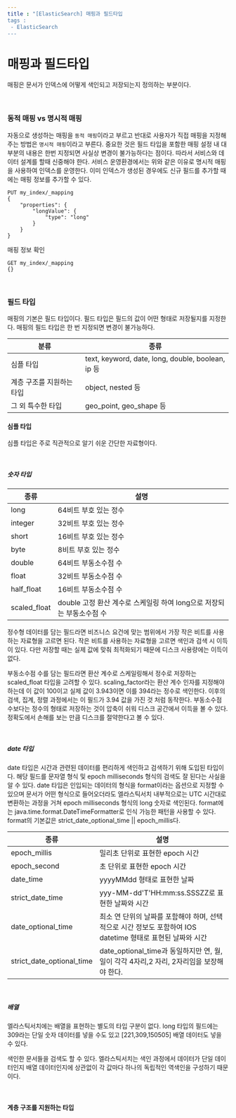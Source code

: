 ```yaml
---
title : "[ElasticSearch] 매핑과 필드타입
tags :
 - ElasticSearch
---
```


# 매핑과 필드타입

매핑은 문서가 인덱스에 어떻게 색인되고 저장되는지 정의하는 부분이다.

<br/>

### 동적 매핑 vs 명시적 매핑

자동으로 생성하는 매핑을 `동적 매핑`이라고 부르고 반대로 사용자가 직접 매핑을 지정해주는 방법은 `명시적 매핑`이라고 부른다. 중요한 것은 필드 타입을 포함한 매핑 설정 내 대부분의 내용은 한번 지정되면 사실상 변경이 불가능하다는 점이다. 따라서 서비스와 데이터 설계를 할때 신중해야 한다. 서비스 운영환경에서는 위와 같은 이유로 명시적 매핑을 사용하여 인덱스를 운영한다. 이미 인덱스가 생성된 경우에도 신규 필드를 추가할 때에는 매핑 정보를 추가할 수 있다.

```http
PUT my_index/_mapping
{
	"properties": {
		"longValue": {
			"type": "long"
		}
	}
}
```

매핑 정보 확인

```http
GET my_index/_mapping
{}
```

<br/>

### 필드 타입

매핑의 기본은 필드 타입이다. 필드 타입은 필드의 값이 어떤 형태로 저장될지를 지정한다. 매핑의 필드 타입은 한 번 지정되면 변경이 불가능하다.

| 분류                      | 종류                                              |
| ------------------------- | ------------------------------------------------- |
| 심플 타입                 | text, keyword, date, long, double, boolean, ip 등 |
| 계층 구조를 지원하는 타입 | object, nested  등                                |
| 그 외 특수한 타입         | geo_point, geo_shape 등                           |

#### 심플 타입

심플 타입은 주로 직관적으로 알기 쉬운 간단한 자료형이다.

<br/>

##### 숫자 타입

| 종류         | 설명                                                         |
| ------------ | ------------------------------------------------------------ |
| long         | 64비트 부호 있는 정수                                        |
| integer      | 32비트 부호 있는 정수                                        |
| short        | 16비트 부호 있는 정수                                        |
| byte         | 8비트 부호 있는 정수                                         |
| double       | 64비트 부동소수점 수                                         |
| float        | 32비트 부동소수점 수                                         |
| half_float   | 16비트 부동소수점 수                                         |
| scaled_float | double 고정 환산 계수로 스케일링 하여 long으로 저장되는 부동소수점 수 |

정수형 데이터를 담는 필드라면 비즈니스 요건에 맞는 범위에서 가장 작은 비트를 사용하는 자료형을 고르면 된다. 작은 비트를 사용하는 자료형을 고르면 색인과 검색 시 이득이 있다. 다만 저장할 때는 실제 값에 맞춰 최적화되기 때문에 디스크 사용량에는 이득이 없다.

부동소수점 수를 담는 필드라면 환산 계수로 스케일링해서 정수로 저장하는 scaled_float 타입을 고려할 수 있다. scaling_factor라는 환산 계수 인자를 지정해야 하는데 이 값이 100이고 실제 값이 3.943이면 이를 394라는 정수로 색인한다. 이후의 검색, 집계, 정렬 과정에서는 이 필드가 3.94 값을 가진 것 처럼 동작한다. 부동소수점 수보다는 정수의 형태로 저장하는 것이 압축이 쉬워 디스크 공간에서 이득을 볼 수 있다. 정확도에서 손해를 보는 만큼 디스크를 절약한다고 볼 수 있다.

<br/>

##### date 타입

date 타입은 시간과 관련된 데이터를 편리하게 색인하고 검색하기 위해 도입된 타입이다. 해당 필드를 문자열 형식 및 epoch milliseconds 형식의 검색도 잘 된다는 사실을 알 수 있다. date 타입은 인입되는 데이터의 형식을 format이라는 옵션으로 지정할 수 있으며 문서가 어떤 형식으로 들어오더라도 엘라스틱서치 내부적으로는 UTC 시간대로 변환하는 과정을 거쳐 epoch milliseconds 형식의 long 숫자로 색인된다. format에는 java.time.format.DateTimeFormatter로 인식 가능한 패턴을 사용할 수 있다. format의 기본값은 strict_date_optional_time || epoch_millis다.

| 종류                      | 설명                                                         |
| ------------------------- | ------------------------------------------------------------ |
| epoch_millis              | 밀리초 단위로 표현한 epoch 시간                              |
| epoch_second              | 초 단위로 표현한 epoch 시간                                  |
| date_time                 | yyyyMMdd 형태로 표현한 날짜                                  |
| strict_date_time          | yyy-MM-dd'T'HH:mm:ss.SSSZZ로 표현한 날짜와 시간              |
| date_optional_time        | 최소 연 단위의 날짜를 포함해야 하며, 선택적으로 시간 정보도 포함하여 IOS datetime 형태로 표현된 날짜와 시간 |
| strict_date_optional_time | date_optional_time과 동일하지만 연, 월, 일이 각각 4자리,2 자리, 2자리임을 보장해야 한다. |

<br/>

##### 배열

엘라스틱서치에는 배열을 표현하는 별도의 타입 구분이 없다. long 타입의 필드에는 309라는 단일 숫자 데이터를 넣을 수도 있고 [221,309,150505] 배열 데이터도 넣을 수 있다.

색인한 문서들을 검색도 할 수 있다. 엘라스틱서치는 색인 과정에서 데이터가 단일 데이터인지 배열 데이터인지에 상관없이 각 값마다 하나의 독립적인 역색인을 구성하기 때문이다.

<br/>

#### 계층 구조를 지원하는 타입